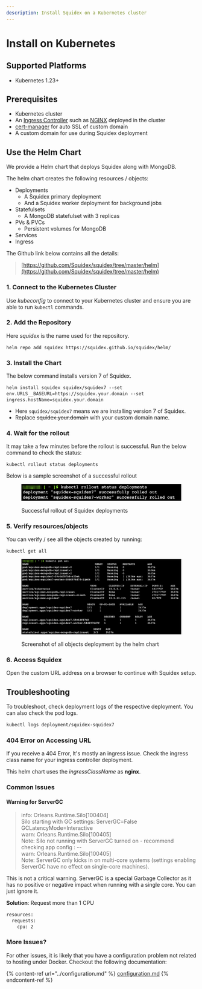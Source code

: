 ```yaml
---
description: Install Squidex on a Kubernetes cluster
---
```


# Install on Kubernetes

## Supported Platforms

* Kubernetes 1.23+

## Prerequisites

* Kubernetes cluster
* An [Ingress Controller](https://kubernetes.io/docs/concepts/services-networking/ingress-controllers/) such as [NGINX](https://www.nginx.com/products/nginx-ingress-controller/) deployed in the cluster
* [cert-manager](https://cert-manager.io/v0.14-docs/installation/kubernetes/) for auto SSL of custom domain
* A custom domain for use during Squidex deployment

## Use the Helm Chart

We provide a Helm chart that deploys Squidex along with MongoDB.

The helm chart creates the following resources / objects:

* Deployments
  * A Squidex primary deployment
  * And a Squidex worker deployment for background jobs&#x20;
* Statefulsets
  * A MongoDB statefulset with 3 replicas&#x20;
* PVs & PVCs
  * Persistent volumes for MongoDB
* Services
* Ingress

The Github link below contains all the details:

> [https://github.com/Squidex/squidex/tree/master/helm](https://github.com/Squidex/squidex/tree/master/helm)

### 1. Connect to the Kubernetes Cluster

Use _kubeconfig_ to connect to your Kubernetes cluster and ensure you are able to run `kubectl` commands.

### 2. Add the Repository

Here _squidex_ is the name used for the repository.&#x20;

```
helm repo add squidex https://squidex.github.io/squidex/helm/
```

### 3. Install the Chart

The below command installs version 7 of Squidex. &#x20;

```
helm install squidex squidex/squidex7 --set env.URLS__BASEURL=https://squidex.your.domain --set ingress.hostName=squidex.your.domain
```

* Here `squidex/squidex7` means we are installing version 7 of Squidex.
* Replace ~~squidex.your.domain~~ with your custom domain name.

### 4. Wait for the rollout

It may take a few minutes before the rollout is successful. Run the below command to check the status:

```
kubectl rollout status deployments
```

Below is a sample screenshot of a successful rollout

<figure><img src="../../../.gitbook/assets/2022-12-08_16-46.png" alt=""><figcaption><p>Successful rollout of Squidex deployments</p></figcaption></figure>

### 5. Verify resources/objects

You can verify / see all the objects created by running:

```
kubectl get all
```

<figure><img src="../../../.gitbook/assets/2022-12-08_16-54.png" alt=""><figcaption><p>Screenshot of all objects deployment by the helm chart</p></figcaption></figure>

### 6. Access Squidex

Open the custom URL address on a browser to continue with Squidex setup.

## Troubleshooting

To troubleshoot, check deployment logs of the respective deployment. You can also check the pod logs.

```bash
kubectl logs deployment/squidex-squidex7
```

### 404 Error on Accessing URL

If you receive a 404 Error, It's mostly an ingress issue. Check the ingress class name for your ingress controller deployment.

This helm chart uses the _ingressClassName_ as **nginx**.

### Common Issues

#### Warning for ServerGC

> info: Orleans.Runtime.Silo\[100404]\
> Silo starting with GC settings: ServerGC=False GCLatencyMode=Interactive\
> warn: Orleans.Runtime.Silo\[100405]\
> Note: Silo not running with ServerGC turned on - recommend checking app config : --\
> warn: Orleans.Runtime.Silo\[100405]\
> Note: ServerGC only kicks in on multi-core systems (settings enabling ServerGC have no effect on single-core machines).

This is not a critical warning. ServerGC is a special Garbage Collector as it has no positive or negative impact when running with a single core. You can just ignore it.

**Solution**: Request more than 1 CPU&#x20;

```
resources:
  requests:
    cpu: 2
```

### More Issues?

For other issues, it is likely that you have a configuration problem not related to hosting under Docker. Checkout the following documentation:

{% content-ref url="../configuration.md" %}
[configuration.md](../configuration.md)
{% endcontent-ref %}
